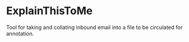 ExplainThisToMe
===============

Tool for taking and collating inbound email into a file to be circulated for annotation.